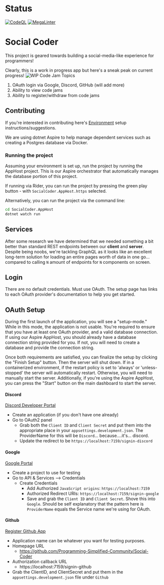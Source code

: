 # Status
[![CodeQL](https://github.com/Programming-Simplified-Community/Social-Coder/actions/workflows/codeql-analysis.yml/badge.svg)](https://github.com/Programming-Simplified-Community/Social-Coder/actions/workflows/codeql-analysis.yml)
[![MegaLinter](https://github.com/programming-simplified-community/social-coder/workflows/MegaLinter/badge.svg?branch=main)](https://github.com/programming-simplified-community/social-coder/actions?query=workflow%3AMegaLinter+branch%3Amain)

# Social Coder

This project is geared towards building a social-media-like experience for programmers!

Clearly, this is a work in progress app but here's a sneak peak on current progress!
![WIP Code Jam Topics](imgs/code-jam-topics.png)
1. OAuth login via Google, Discord, GitHub (will add more)
2. Ability to view code jams
3. Ability to register/withdraw from code jams


## Contributing

If you're interested in contributing here's [Environment](Environment.md) setup instructions/suggestions.

We are using dotnet Aspire to help manage dependent services such as creating a Postgres database via Docker. 

### Running the project

Assuming your environment is set up, run the project by running the AppHost project. This is our Aspire orchestrator that automatically manages the database
portion of this project.

If running via Rider, you can run the project by pressing the green play button - with `SocialCoder.AppHost.https` selected.

Alternatively, you can run the project via the command line:

```Bash
cd SocialCoder.AppHost
dotnet watch run
```

## Services

After some research we have determined that we needed something a bit better than standard REST endpoints between our **client** and **server**. 
Despite being noobs, we're tackling GraphQL as it looks like an excellent long-term solution for loading an entire pages worth of data in one go... compared to
calling `N` amount of endpoints for `N` components on screen.

## Login
There are no default credentials. Must use OAuth. The setup page has links to each OAuth provider's documentation to help you get started.

## OAuth Setup

During the first launch of the application, you will see a "setup-mode." While in this mode, the application is not 
usable. You're required to ensure that you have at least one OAuth provider, and a valid database connection. If using our Aspire AppHost, you should
already have a database connection string provided for you. If not, you will need to create a database and provide the connection string.

Once both requirements are satisfied, you can finalize the setup by clicking the "Finish Setup" button. Then the server
will shut down. If in a containerized environment, if the restart policy is set to 'always' or 'unless-stopped' the server will automatically restart. Otherwise,
you will need to manually start the server. Additionally, if you're using the Aspire AppHost, you can press the "Start" button on the main dashboard to start the server.

#### Discord

[Discord Developer Portal](https://discord.com/developers/applications)

- Create an application (if you don't have one already)
- Go to OAuth2 panel
  - Grab both the `Client ID` and `Client Secret` and put them into the appropriate place in your `appsettings.development.json`. The ProviderName for this will be `Discord`... because....it's... discord.
  - Update the redirect to be `https://localhost:7159/signin-discord`

#### Google

[Google Portal](https://console.cloud.google.com)

- Create a project to use for testing
- Go to API & Services --> Credentials
  - Create Credentials 
    - Add Authorized `JavaScript origins`: `https://localhost:7159`
    - Authorized Redirect URIs: `https://localhost:7159/signin-google`
    - Save and grab the `Client ID` and `Client Secret`. Shove this into `Google`. Should be self explanatory that the pattern here is `ProviderName` equals the Service name we're using for OAuth.

#### Github

[Register Github App](https://github.com/settings/applications/new)

- Application name can be whatever you want for testing purposes.
- Homepage URL
  - https://github.com/Programming-Simplified-Community/Social-Coder
- Authorization callback URL
  - https://localhost:7159/signin-github
- Grab the ClientID, and ClientSecret and put them in the `appsettings.development.json` file under `Github`